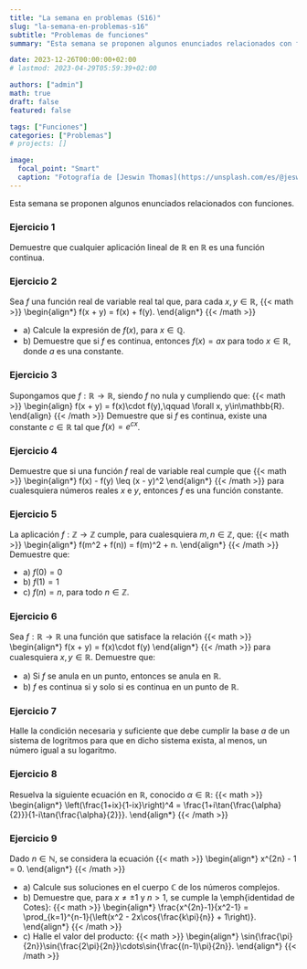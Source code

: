 ```yaml
---
title: "La semana en problemas (S16)"
slug: "la-semana-en-problemas-s16"
subtitle: "Problemas de funciones"
summary: "Esta semana se proponen algunos enunciados relacionados con funciones."

date: 2023-12-26T00:00:00+02:00
# lastmod: 2023-04-29T05:59:39+02:00

authors: ["admin"]
math: true
draft: false
featured: false

tags: ["Funciones"]
categories: ["Problemas"]
# projects: []

image:
  focal_point: "Smart"
  caption: "Fotografía de [Jeswin Thomas](https://unsplash.com/es/@jeswinthomas), disponible en [Unsplash](https://unsplash.com/es/fotos/hecib2an4T4)."
---
```


Esta semana se proponen algunos enunciados relacionados con funciones.

### Ejercicio 1

Demuestre que cualquier aplicación lineal de $\mathbb{R}$ en $\mathbb{R}$ es una función continua.

### Ejercicio 2

Sea $f$ una función real de variable real tal que, para cada $x, y\in\mathbb{R}$,
{{< math >}}
\begin{align*}
    f(x + y) = f(x) + f(y).
\end{align*}
{{< /math >}}    
    
- a) Calcule la expresión de $f(x)$, para $x\in\mathbb{Q}$.
- b) Demuestre que si $f$ es continua, entonces $f(x) = ax$ para todo $x\in\mathbb{R}$, donde $a$ es una constante.

### Ejercicio 3

Supongamos que $f:\mathbb{R}\rightarrow\mathbb{R}$, siendo $f$ no nula y cumpliendo que:
{{< math >}}
\begin{align}
    f(x + y) = f(x)\cdot f(y),\qquad \forall x, y\in\mathbb{R}.
\end{align}
{{< /math >}}
Demuestre que si $f$ es continua, existe una constante $c\in\mathbb{R}$ tal que $f(x) = e^{cx}$.

### Ejercicio 4

Demuestre que si una función $f$ real de variable real cumple que
{{< math >}}
\begin{align*}
    f(x) - f(y) \leq (x - y)^2
\end{align*}
{{< /math >}}
para cualesquiera números reales $x$ e $y$, entonces $f$ es una función constante.

### Ejercicio 5

La aplicación $f:\mathbb{Z}\rightarrow\mathbb{Z}$ cumple, para cualesquiera $m,n\in\mathbb{Z}$, que:
{{< math >}}
\begin{align*}
    f(m^2 + f(n)) = f(m)^2 + n.
\end{align*}
{{< /math >}}
Demuestre que:

- a) $f(0) = 0$
- b) $f(1) = 1$
- c) $f(n) = n$, para todo $n\in\mathbb{Z}$.

### Ejercicio 6

Sea $f:\mathbb{R}\rightarrow\mathbb{R}$ una función que satisface la relación
{{< math >}}
\begin{align*}
    f(x + y) = f(x)\cdot f(y)
\end{align*}
{{< /math >}}
para cualesquiera $x,y\in\mathbb{R}$. Demuestre que:

- a) Si $f$ se anula en un punto, entonces se anula en $\mathbb{R}$.
- b) $f$ es continua si y solo si es continua en un punto de $\mathbb{R}$.

### Ejercicio 7

Halle la condición necesaria y suficiente que debe cumplir la base $a$ de un sistema de logritmos para que en dicho sistema exista, al menos, un número igual a su logaritmo.

### Ejercicio 8

Resuelva la siguiente ecuación en $\mathbb{R}$, conocido $\alpha\in\mathbb{R}$:
{{< math >}}
\begin{align*}
    \left(\frac{1+ix}{1-ix}\right)^4 =
    \frac{1+i\tan{\frac{\alpha}{2}}}{1-i\tan{\frac{\alpha}{2}}}.
\end{align*}
{{< /math >}}

### Ejercicio 9

Dado $n\in\mathbb{N}$, se considera la ecuación
{{< math >}}
\begin{align*}
    x^{2n} - 1 = 0.
\end{align*}
{{< /math >}}
 
- a) Calcule sus soluciones en el cuerpo $\mathbb{C}$ de los números complejos.
- b) Demuestre que, para $x\neq\pm 1$ y $n > 1$, se cumple la \emph{identidad de Cotes}:
{{< math >}}
\begin{align*}
    \frac{x^{2n}-1}{x^2-1} =
    \prod_{k=1}^{n-1}{\left(x^2 - 2x\cos{\frac{k\pi}{n}} + 1\right)}.
\end{align*}
{{< /math >}}
- c) Halle el valor del producto:
{{< math >}}
\begin{align*}
    \sin{\frac{\pi}{2n}}\sin{\frac{2\pi}{2n}}\cdots\sin{\frac{(n-1)\pi}{2n}}.
\end{align*}
{{< /math >}}
